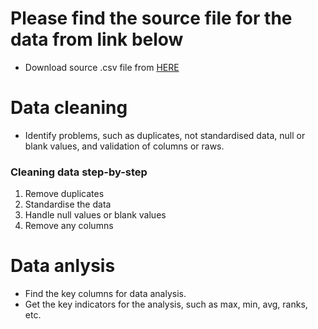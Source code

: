 # Please find the source file for the data from link below

- Download source .csv file from [HERE](https://drive.google.com/file/d/1xLu69wLeHhD7L9NGL_TAmkvvLYLOneGU/view?usp=sharing)

# Data cleaning

- Identify problems, such as duplicates, not standardised data, null or blank values, and validation of columns or raws.

### Cleaning data step-by-step

1. Remove duplicates
2. Standardise the data
3. Handle null values or blank values
4. Remove any columns


# Data anlysis

- Find the key columns for data analysis.
- Get the key indicators for the analysis, such as max, min, avg, ranks, etc.
